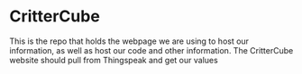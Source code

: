 # CritterCube
This is the repo that holds the webpage we are using to host our information, as well as host our code and other information.
The CritterCube website should pull from Thingspeak and get our values
